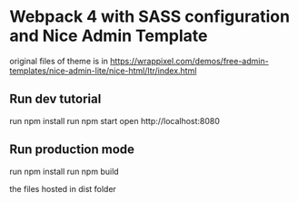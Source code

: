 # Webpack 4 with SASS configuration and Nice Admin Template

original files of theme is in https://wrappixel.com/demos/free-admin-templates/nice-admin-lite/nice-html/ltr/index.html

## Run dev tutorial

run npm install
run npm start
open http://localhost:8080

## Run production mode

run npm install
run npm build

the files hosted in dist folder
